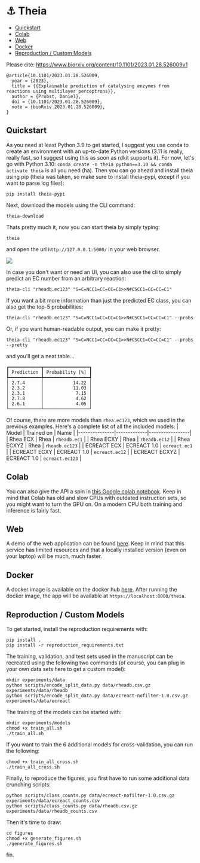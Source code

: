 # :anchor: Theia

- <a href="#quickstart">Quickstart</a>
- <a href="#colab">Colab</a>
- <a href="#web">Web</a>
- <a href="#docker">Docker</a>
- <a href="#reproduction--custom-models">Reproduction / Custom Models</a>

Please cite: <https://www.biorxiv.org/content/10.1101/2023.01.28.526009v1>

```
@article{10.1101/2023.01.28.526009, 
  year = {2023}, 
  title = {{Explainable prediction of catalysing enzymes from reactions using multilayer perceptrons}}, 
  author = {Probst, Daniel}, 
  doi = {10.1101/2023.01.28.526009},
  note = {bioRxiv 2023.01.28.526009},
}
```

## Quickstart

As you need at least Python 3.9 to get started, I suggest you use conda to create an environment with an up-to-date Python versions (3.11 is really, really fast, so I suggest using this as soon as rdkit supports it). For now, let's go with Python 3.10: `conda create -n theia python==3.10 && conda activate theia` is all you need (ha). Then you can go ahead and install theia using pip (theia was taken, so make sure to install theia-pypi, except if you want to parse log files):

```
pip install theia-pypi
```

Next, download the models using the CLI command:

```
theia-download
```

Thats pretty much it, now you can start theia by simply typing:

```
theia
```

and open the url `http://127.0.0.1:5000/` in your web browser.

<img src="https://github.com/daenuprobst/theia/raw/main/img/demo.gif">

In case you don't want or need an UI, you can also use the cli to simply predict an EC number from an arbitrary reaction:

```
theia-cli "rheadb.ec123" "S=C=NCC1=CC=CC=C1>>N#CSCC1=CC=CC=C1"
```

If you want a bit more information than just the predicted EC class, you can also get the top-5 probabilities:

```
theia-cli "rheadb.ec123" "S=C=NCC1=CC=CC=C1>>N#CSCC1=CC=CC=C1" --probs
```

Or, if you want human-readable output, you can make it pretty:

```
theia-cli "rheadb.ec123" "S=C=NCC1=CC=CC=C1>>N#CSCC1=CC=CC=C1" --probs --pretty
```

and you'll get a neat table...

```
┏━━━━━━━━━━━━┳━━━━━━━━━━━━━━━━━┓
┃ Prediction ┃ Probability [%] ┃
┡━━━━━━━━━━━━╇━━━━━━━━━━━━━━━━━┩
│ 2.7.4      │           14.22 │
│ 2.3.2      │           11.03 │
│ 2.3.1      │            7.15 │
│ 2.7.8      │            4.62 │
│ 2.6.1      │            4.05 │
└────────────┴─────────────────┘
```

Of course, there are more models than `rhea.ec123`, which we used in the previous examples. Here's a complete list of all the included models:
| Model         | Trained on  | Name            |
|---------------|-------------|-----------------|
| Rhea ECX      | Rhea        | `rheadb.ec1`    |
| Rhea ECXY     | Rhea        | `rheadb.ec12`   |
| Rhea ECXYZ    | Rhea        | `rheadb.ec123`  |
| ECREACT ECX   | ECREACT 1.0 | `ecreact.ec1`   |
| ECREACT ECXY  | ECREACT 1.0 | `ecreact.ec12`  |
| ECREACT ECXYZ | ECREACT 1.0 | `ecreact.ec123` |

## Colab

You can also give the API a spin in <a href="https://colab.research.google.com/drive/1QNIuoWp5QPjsC0X3oX4_ogLEcBrpVSEg?usp=sharing" target="_blank">this Google colab notebook</a>. Keep in mind that Colab has old and slow CPUs with outdated instruction sets, so you might want to turn the GPU on. On a modern CPU both training and inference is fairly fast.

## Web

A demo of the web application can be found <a href="https://lts2.epfl.ch/theia/">here</a>. Keep in mind that this service has limited resources and that a locally installed version (even on your laptop) will be much, much faster.

## Docker

A docker image is available on the docker hub <a href="https://hub.docker.com/r/daenuprobst/theia">here</a>. After running the docker image, the app will be available at `https://localhost:8000/theia`.

## Reproduction / Custom Models

To get started, install the reproduction requirements with:

```
pip install .
pip install -r reproduction_requirements.txt
```

The training, validation, and test sets used in the manuscript can be recreated using the following two commands (of course, you can plug in your own data sets here to get a custom model):

```
mkdir experiments/data
python scripts/encode_split_data.py data/rheadb.csv.gz experiments/data/rheadb
python scripts/encode_split_data.py data/ecreact-nofilter-1.0.csv.gz experiments/data/ecreact
```

The training of the models can be started with:

```
mkdir experiments/models
chmod +x train_all.sh
./train_all.sh
```

If you want to train the 6 additional models for cross-validation, you can run the following:

```
chmod +x train_all_cross.sh
./train_all_cross.sh
```

Finally, to reproduce the figures, you first have to run some additional data crunching scripts:

```
python scripts/class_counts.py data/ecreact-nofilter-1.0.csv.gz experiments/data/ecreact_counts.csv
python scripts/class_counts.py data/rheadb.csv.gz experiments/data/rheadb_counts.csv
```

Then it's time to draw:

```
cd figures
chmod +x generate_figures.sh
./generate_figures.sh
```

fin.
